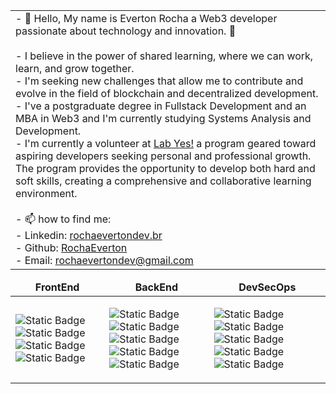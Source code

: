 <div align = "center">
<table>
  <tr>
    <td> 
      - 👋 Hello, My name is Everton Rocha a Web3 developer passionate about technology and innovation. 🚀</br></br> 
      - I believe in the power of shared learning, where we can work, learn, and grow together.</br>
      - I'm seeking new challenges that allow me to contribute and evolve in the field of blockchain and decentralized development.</br>
      - I've a postgraduate degree in Fullstack Development and an MBA in Web3 and I'm currently studying Systems Analysis and Development.</br> 
      - I'm currently a volunteer at <a class="badge-base__link LI-simple-link" href="https://www.lab-yes.com/">Lab Yes!</a> a program geared toward aspiring                   developers seeking personal and professional growth. The program provides the opportunity to develop both hard and soft skills, creating a comprehensive and             collaborative learning environment. </br></br> 
      - 📫 how to find me: </br>
      - Linkedin: <a class="badge-base__link LI-simple-link" href="https://br.linkedin.com/in/rochaevertondevbr?trk=profile-badge">rochaevertondev.br</a> </br>
      - Github: <a class="badge-base__link LI-simple-link" href="https://github.com/RochaEverton">RochaEverton</a> </br> 
      - Email: <a href=“rochaevertondev@gmail.com“>rochaevertondev@gmail.com</a> </td>
  </tr>
</table>
<table>
  <thead>
    <td align = "center">
      <b>FrontEnd </b>
    </td>
    <td align = "center">
      <b >BackEnd </b>
    </td>
    <td align = "center">
      <b>DevSecOps </b>
    </td>
  </thead>
  <tr>
    <td>
      
![Static Badge](https://img.shields.io/badge/HTML-red)
![Static Badge](https://img.shields.io/badge/CSS-blue)
![Static Badge](https://img.shields.io/badge/Javascript-yellow)
![Static Badge](https://img.shields.io/badge/React-%234c74ee)
    </td>
  <td>
    
![Static Badge](https://img.shields.io/badge/Node-green)
![Static Badge](https://img.shields.io/badge/Express-yellow)
![Static Badge](https://img.shields.io/badge/Mongo-grey)
![Static Badge](https://img.shields.io/badge/MySQL-%23375bc5)
![Static Badge](https://img.shields.io/badge/Solidity-1a1616)
    
  </td>
    <td>
      
![Static Badge](https://img.shields.io/badge/GIT-%23cf5334)
![Static Badge](https://img.shields.io/badge/Github-%23161313)
![Static Badge](https://img.shields.io/badge/Docker-%233159c5)
![Static Badge](https://img.shields.io/badge/AWS-%23e09035)
![Static Badge](https://img.shields.io/badge/Terraform-%238a2be2)
    </td>
  </tr>
</table>
</div>
